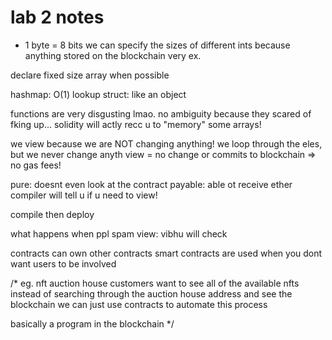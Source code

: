 # lab 2 notes
* 1 byte = 8 bits
we can specify the sizes of different ints
because anything stored on the blockchain very ex.


declare fixed size array when possible

hashmap: O(1) lookup
struct: like an object

functions are very disgusting lmao.
no ambiguity because they scared of fking up...
solidity will actly recc u to "memory" some arrays!

we view because we are NOT changing anything!
we loop through the eles, but we never change anyth
view = no change or commits to blockchain => no gas fees!


pure: doesnt even look at the contract
payable: able ot receive ether
compiler will tell u if u need to view!


compile then deploy

what happens when ppl spam view: vibhu will check

contracts can own other contracts
smart contracts are used when you dont want users to be involved

/* eg. nft auction house
customers want to see all of the available nfts
instead of searching through the auction house address and see the blockchain
we can just use contracts to automate this process

basically a program in the blockchain
*/
